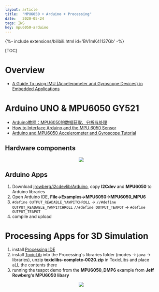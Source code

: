 ```yaml
---
layout: article
title:  "MPU6050 + Arduino + Processing"
date:   2020-05-24
tags: INS
key: mpu6050-arduino
---
```


<div>{%- include extensions/bilibili.html id='BV1mK41137Gb' -%}</div>

[TOC]

# Overview

* [A Guide To using IMU (Accelerometer and Gyroscope Devices) in Embedded Applications](http://www.starlino.com/imu_guide.html)

# Arduino UNO & MPU6050 GY521

* [Arduino教程：MPU6050的数据获取、分析与处理](http://www.geek-workshop.com/thread-15392-1-1.html)
* [How to Interface Arduino and the MPU 6050 Sensor](https://maker.pro/arduino/tutorial/how-to-interface-arduino-and-the-mpu-6050-sensor)
* [Arduino and MPU6050 Accelerometer and Gyroscope Tutorial](https://howtomechatronics.com/tutorials/arduino/arduino-and-mpu6050-accelerometer-and-gyroscope-tutorial/)

## Hardware components

<p align="center">
  <img src="../images/ins/Arduino_MPU6050.png">
</p>

## Arduino Apps

1. Download [jrowberg/i2cdevlib/Arduino](https://github.com/jrowberg/i2cdevlib/tree/master/Arduino), copy **I2Cdev** and **MPU6050** to Arduino libraries
2. Open Arduino IDE, **File->Examples->MPU6050->MPU6050_MPU6**
3. `#define OUTPUT_READABLE_YAWPITCHROLL` -> `//#define OUTPUT_READABLE_YAWPITCHROLL`
   `//#define OUTPUT_TEAPOT` -> `#define OUTPUT_TEAPOT`
4. compile and upload

# Processing Apps for 3D Simulation

1. install [Processing IDE](https://processing.org)
2. install [ToxicLib](https://bitbucket.org/postspectacular/toxiclibs/downloads/) into the Processing's libraries folder (modes -> java -> libraries), unzip **toxiclibs-complete-0020.zip** in ToxicLibs and place aLL the contents there
3. running the teapot demo from the **MPU6050_DMP6** example from **Jeff Rowberg's MPU6050 libary**

<p align="center">
  <img src="../images/ins/processing_teapot.png">
</p>
